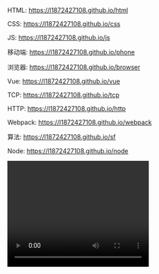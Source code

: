 HTML: https://l1872427108.github.io/html

CSS: https://l1872427108.github.io/css

JS: https://l1872427108.github.io/js

移动端: https://l1872427108.github.io/phone

浏览器: https://l1872427108.github.io/browser

Vue: https://l1872427108.github.io/vue

TCP: https://l1872427108.github.io/tcp

HTTP: https://l1872427108.github.io/http

Webpack: https://l1872427108.github.io/webpack

算法: https://l1872427108.github.io/sf

Node: https://l1872427108.github.io/node


<video width="320" height="240" controls loop>
    <source src="./111.mp4" type="video/mp4"> 
</video>
